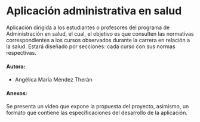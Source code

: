 # Aplicación administrativa en salud
Aplicación dirigida a los estudiantes o profesores del programa de Administración en salud, el cual, el objetivo es que consulten las normativas correspondientes a los cursos observados durante la carrera en relación a la salud. Estará diseñado por secciones: cada curso con sus normas respectivas. 

#### Autora: 
- Angélica María Méndez Therán 

#### Anexos:
Se presenta un video que expone la propuesta del proyecto, asimismo, un formato que contiene las especificaciones del desarrollo de la aplicación.
